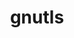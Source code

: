 ---
title: "gnutls"
layout: cache
categories: [package, develop]
meta: {"compilers": ["apple-clang@=15.0.0", "gcc@=10.2.1", "gcc@=10.5.0", "gcc@=11.4.0", "gcc@=13.3.0", "gcc@=7.5.0"], "num_specs": 18, "num_specs_by_stack": {"developer-tools": 3, "developer-tools-aarch64-linux-gnu": 4, "developer-tools-darwin": 2, "developer-tools-manylinux2014": 1, "developer-tools-x86_64_v3-linux-gnu": 4, "hep": 4, "root": 18}, "oss": ["centos7", "rhel8", "ubuntu18.04", "ubuntu22.04", "ventura"], "platforms": ["darwin", "linux"], "stacks": ["developer-tools", "developer-tools-aarch64-linux-gnu", "developer-tools-darwin", "developer-tools-manylinux2014", "developer-tools-x86_64_v3-linux-gnu", "hep", "root"], "targets": ["aarch64", "x86_64_v3"], "versions": ["3.8.3", "3.8.8", "3.8.9"]}
spec_details: [{"compiler": "apple-clang@=15.0.0", "hash": "doqzjir3ksn3cieqo7jvn33wt7xgbjnt", "os": "ventura", "platform": "darwin", "size": "-", "stacks": ["developer-tools-darwin", "root"], "tarball": "https://binaries.spack.io/develop/build_cache/darwin-ventura-aarch64/apple-clang-15.0.0/gnutls-3.8.3/darwin-ventura-aarch64-apple-clang-15.0.0-gnutls-3.8.3-doqzjir3ksn3cieqo7jvn33wt7xgbjnt.spack", "target": "aarch64", "variants": ["+brotli", "build_system=autotools", "~guile", "+zlib"], "versions": ["3.8.3"]}, {"compiler": "apple-clang@=15.0.0", "hash": "sfxlrcqmbcr7modw6pq7zr24auoahm3m", "os": "ventura", "platform": "darwin", "size": "-", "stacks": ["developer-tools-darwin", "root"], "tarball": "https://binaries.spack.io/develop/build_cache/darwin-ventura-aarch64/apple-clang-15.0.0/gnutls-3.8.3/darwin-ventura-aarch64-apple-clang-15.0.0-gnutls-3.8.3-sfxlrcqmbcr7modw6pq7zr24auoahm3m.spack", "target": "aarch64", "variants": ["+brotli", "build_system=autotools", "~guile", "+zlib"], "versions": ["3.8.3"]}, {"compiler": "gcc@=10.2.1", "hash": "vmwmewviqi4sgb26633zwai2s2gqwfsw", "os": "centos7", "platform": "linux", "size": "-", "stacks": ["developer-tools-manylinux2014", "root"], "tarball": "https://binaries.spack.io/develop/build_cache/linux-centos7-x86_64_v3/gcc-10.2.1/gnutls-3.8.3/linux-centos7-x86_64_v3-gcc-10.2.1-gnutls-3.8.3-vmwmewviqi4sgb26633zwai2s2gqwfsw.spack", "target": "x86_64_v3", "variants": ["+brotli", "build_system=autotools", "~guile", "+zlib"], "versions": ["3.8.3"]}, {"compiler": "gcc@=10.5.0", "hash": "xf3tlqe2j5tsdncjabx6y3czamqdwtdi", "os": "centos7", "platform": "linux", "size": "-", "stacks": ["developer-tools-x86_64_v3-linux-gnu", "root"], "tarball": "https://binaries.spack.io/develop/build_cache/linux-centos7-x86_64_v3/gcc-10.5.0/gnutls-3.8.8/linux-centos7-x86_64_v3-gcc-10.5.0-gnutls-3.8.8-xf3tlqe2j5tsdncjabx6y3czamqdwtdi.spack", "target": "x86_64_v3", "variants": ["+brotli", "build_system=autotools", "+zlib", "+zstd"], "versions": ["3.8.8"]}, {"compiler": "gcc@=10.5.0", "hash": "s2jka4pzimwmi3s464zi27wkqtcxgq7f", "os": "centos7", "platform": "linux", "size": "-", "stacks": ["developer-tools-x86_64_v3-linux-gnu", "root"], "tarball": "https://binaries.spack.io/develop/build_cache/linux-centos7-x86_64_v3/gcc-10.5.0/gnutls-3.8.9/linux-centos7-x86_64_v3-gcc-10.5.0-gnutls-3.8.9-s2jka4pzimwmi3s464zi27wkqtcxgq7f.spack", "target": "x86_64_v3", "variants": ["+brotli", "build_system=autotools", "+zlib", "+zstd"], "versions": ["3.8.9"]}, {"compiler": "gcc@=10.5.0", "hash": "4vstondsulc5j3grbwrzv2tey3mi6gzr", "os": "centos7", "platform": "linux", "size": "-", "stacks": ["developer-tools-x86_64_v3-linux-gnu", "root"], "tarball": "https://binaries.spack.io/develop/build_cache/linux-centos7-x86_64_v3/gcc-10.5.0/gnutls-3.8.8/linux-centos7-x86_64_v3-gcc-10.5.0-gnutls-3.8.8-4vstondsulc5j3grbwrzv2tey3mi6gzr.spack", "target": "x86_64_v3", "variants": ["+brotli", "build_system=autotools", "+zlib", "+zstd"], "versions": ["3.8.8"]}, {"compiler": "gcc@=10.5.0", "hash": "modvpadf3ceznkowhvo2ycvg6pyfclb3", "os": "centos7", "platform": "linux", "size": "-", "stacks": ["developer-tools-x86_64_v3-linux-gnu", "root"], "tarball": "https://binaries.spack.io/develop/build_cache/linux-centos7-x86_64_v3/gcc-10.5.0/gnutls-3.8.8/linux-centos7-x86_64_v3-gcc-10.5.0-gnutls-3.8.8-modvpadf3ceznkowhvo2ycvg6pyfclb3.spack", "target": "x86_64_v3", "variants": ["+brotli", "build_system=autotools", "+zlib", "+zstd"], "versions": ["3.8.8"]}, {"compiler": "gcc@=13.3.0", "hash": "modzjiz4wciifmzfgfl5oo4675jhl4jb", "os": "rhel8", "platform": "linux", "size": "-", "stacks": ["developer-tools-aarch64-linux-gnu", "root"], "tarball": "https://binaries.spack.io/develop/build_cache/linux-rhel8-aarch64/gcc-13.3.0/gnutls-3.8.9/linux-rhel8-aarch64-gcc-13.3.0-gnutls-3.8.9-modzjiz4wciifmzfgfl5oo4675jhl4jb.spack", "target": "aarch64", "variants": ["+brotli", "build_system=autotools", "+zlib", "+zstd"], "versions": ["3.8.9"]}, {"compiler": "gcc@=13.3.0", "hash": "ew5pshjwzis5yaw5gzid2qpzmmacnr44", "os": "rhel8", "platform": "linux", "size": "-", "stacks": ["developer-tools-aarch64-linux-gnu", "root"], "tarball": "https://binaries.spack.io/develop/build_cache/linux-rhel8-aarch64/gcc-13.3.0/gnutls-3.8.8/linux-rhel8-aarch64-gcc-13.3.0-gnutls-3.8.8-ew5pshjwzis5yaw5gzid2qpzmmacnr44.spack", "target": "aarch64", "variants": ["+brotli", "build_system=autotools", "+zlib", "+zstd"], "versions": ["3.8.8"]}, {"compiler": "gcc@=13.3.0", "hash": "nn3al2y2aayliodz5nnf2bdgga3eevto", "os": "rhel8", "platform": "linux", "size": "-", "stacks": ["developer-tools-aarch64-linux-gnu", "root"], "tarball": "https://binaries.spack.io/develop/build_cache/linux-rhel8-aarch64/gcc-13.3.0/gnutls-3.8.8/linux-rhel8-aarch64-gcc-13.3.0-gnutls-3.8.8-nn3al2y2aayliodz5nnf2bdgga3eevto.spack", "target": "aarch64", "variants": ["+brotli", "build_system=autotools", "+zlib", "+zstd"], "versions": ["3.8.8"]}, {"compiler": "gcc@=13.3.0", "hash": "odg3ug7sdkkxpgff4tpzp552toibaz2p", "os": "rhel8", "platform": "linux", "size": "-", "stacks": ["developer-tools-aarch64-linux-gnu", "root"], "tarball": "https://binaries.spack.io/develop/build_cache/linux-rhel8-aarch64/gcc-13.3.0/gnutls-3.8.8/linux-rhel8-aarch64-gcc-13.3.0-gnutls-3.8.8-odg3ug7sdkkxpgff4tpzp552toibaz2p.spack", "target": "aarch64", "variants": ["+brotli", "build_system=autotools", "+zlib", "+zstd"], "versions": ["3.8.8"]}, {"compiler": "gcc@=7.5.0", "hash": "6g57x6vfiv3ktj2vjhm5fopsocrqrwsc", "os": "ubuntu18.04", "platform": "linux", "size": "-", "stacks": ["developer-tools", "root"], "tarball": "https://binaries.spack.io/develop/build_cache/linux-ubuntu18.04-x86_64_v3/gcc-7.5.0/gnutls-3.8.3/linux-ubuntu18.04-x86_64_v3-gcc-7.5.0-gnutls-3.8.3-6g57x6vfiv3ktj2vjhm5fopsocrqrwsc.spack", "target": "x86_64_v3", "variants": ["build_system=autotools", "~guile", "+zlib"], "versions": ["3.8.3"]}, {"compiler": "gcc@=7.5.0", "hash": "eon2dcjkn7innr3swgdyjvrxmyplt3kd", "os": "ubuntu18.04", "platform": "linux", "size": "-", "stacks": ["developer-tools", "root"], "tarball": "https://binaries.spack.io/develop/build_cache/linux-ubuntu18.04-x86_64_v3/gcc-7.5.0/gnutls-3.8.3/linux-ubuntu18.04-x86_64_v3-gcc-7.5.0-gnutls-3.8.3-eon2dcjkn7innr3swgdyjvrxmyplt3kd.spack", "target": "x86_64_v3", "variants": ["build_system=autotools", "~guile", "+zlib"], "versions": ["3.8.3"]}, {"compiler": "gcc@=7.5.0", "hash": "hqwvrpfoudazveescvz6ebdmyj3ztuyi", "os": "ubuntu18.04", "platform": "linux", "size": "-", "stacks": ["developer-tools", "root"], "tarball": "https://binaries.spack.io/develop/build_cache/linux-ubuntu18.04-x86_64_v3/gcc-7.5.0/gnutls-3.8.3/linux-ubuntu18.04-x86_64_v3-gcc-7.5.0-gnutls-3.8.3-hqwvrpfoudazveescvz6ebdmyj3ztuyi.spack", "target": "x86_64_v3", "variants": ["build_system=autotools", "~guile", "+zlib"], "versions": ["3.8.3"]}, {"compiler": "gcc@=11.4.0", "hash": "fft4se6tyk3wxvlsyk2ef753475kly4u", "os": "ubuntu22.04", "platform": "linux", "size": "-", "stacks": ["hep", "root"], "tarball": "https://binaries.spack.io/develop/build_cache/linux-ubuntu22.04-x86_64_v3/gcc-11.4.0/gnutls-3.8.8/linux-ubuntu22.04-x86_64_v3-gcc-11.4.0-gnutls-3.8.8-fft4se6tyk3wxvlsyk2ef753475kly4u.spack", "target": "x86_64_v3", "variants": ["+brotli", "build_system=autotools", "+zlib", "+zstd"], "versions": ["3.8.8"]}, {"compiler": "gcc@=11.4.0", "hash": "v7em5okyhh5sbuvo4u3smbrrcutv36rb", "os": "ubuntu22.04", "platform": "linux", "size": "-", "stacks": ["hep", "root"], "tarball": "https://binaries.spack.io/develop/build_cache/linux-ubuntu22.04-x86_64_v3/gcc-11.4.0/gnutls-3.8.8/linux-ubuntu22.04-x86_64_v3-gcc-11.4.0-gnutls-3.8.8-v7em5okyhh5sbuvo4u3smbrrcutv36rb.spack", "target": "x86_64_v3", "variants": ["+brotli", "build_system=autotools", "+zlib", "+zstd"], "versions": ["3.8.8"]}, {"compiler": "gcc@=11.4.0", "hash": "z6qlrinxm4s75ryk6f2jmpccwtkkerpv", "os": "ubuntu22.04", "platform": "linux", "size": "-", "stacks": ["hep", "root"], "tarball": "https://binaries.spack.io/develop/build_cache/linux-ubuntu22.04-x86_64_v3/gcc-11.4.0/gnutls-3.8.8/linux-ubuntu22.04-x86_64_v3-gcc-11.4.0-gnutls-3.8.8-z6qlrinxm4s75ryk6f2jmpccwtkkerpv.spack", "target": "x86_64_v3", "variants": ["+brotli", "build_system=autotools", "+zlib", "+zstd"], "versions": ["3.8.8"]}, {"compiler": "gcc@=11.4.0", "hash": "jo6dljs4lh7kb2pnmbn6nvz3cebr6zm6", "os": "ubuntu22.04", "platform": "linux", "size": "-", "stacks": ["hep", "root"], "tarball": "https://binaries.spack.io/develop/build_cache/linux-ubuntu22.04-x86_64_v3/gcc-11.4.0/gnutls-3.8.9/linux-ubuntu22.04-x86_64_v3-gcc-11.4.0-gnutls-3.8.9-jo6dljs4lh7kb2pnmbn6nvz3cebr6zm6.spack", "target": "x86_64_v3", "variants": ["+brotli", "build_system=autotools", "+zlib", "+zstd"], "versions": ["3.8.9"]}]
---